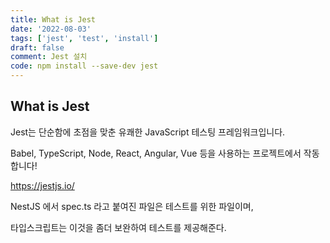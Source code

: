 ```yaml
---
title: What is Jest
date: '2022-08-03'
tags: ['jest', 'test', 'install']
draft: false
comment: Jest 설치
code: npm install --save-dev jest
---
```


## What is Jest

Jest는 단순함에 초점을 맞춘 유쾌한 JavaScript 테스팅 프레임워크입니다.

Babel, TypeScript, Node, React, Angular, Vue 등을 사용하는 프로젝트에서 작동합니다!

https://jestjs.io/

NestJS 에서 spec.ts 라고 붙여진 파일은 테스트를 위한 파일이며,

타입스크립트는 이것을 좀더 보완하여 테스트를 제공해준다.
